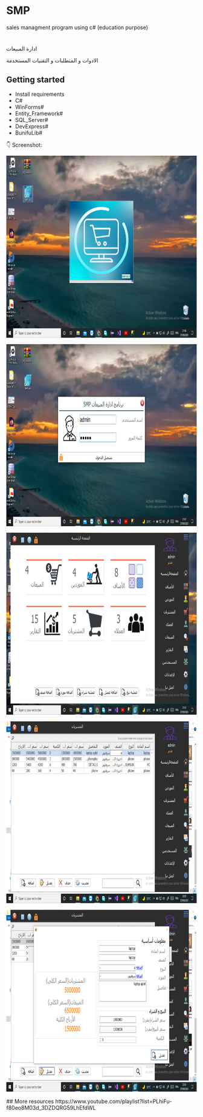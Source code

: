 # SMP

sales managment program using c# (education purpose)
#
ادارة المبيعات

الادوات و المتطلبات و التقنيات المستخدمة
## Getting started
- Install requirements
- C#
- WinForms#
- Entity_Framework#
- SQL_Server#
- DevExpress#
- BunifuLib#

:point_down: Screenshot:


<p align="center">
  <img src="https://github.com/REZZAGLOBZANadjah/SMP/blob/master/SMP_Installer/SMP_Start.png" height="480px" alt="">
</p>
<p align="center">
  <img src="https://github.com/REZZAGLOBZANadjah/SMP/blob/master/SMP_Installer/SMP_Login.png" height="480px" alt="">
</p>
<p align="center">
  <img src="https://github.com/REZZAGLOBZANadjah/SMP/blob/master/SMP_Installer/SMP_Home.png" height="480px" alt="">
</p>
<p align="center">
  <img src="https://github.com/REZZAGLOBZANadjah/SMP/blob/master/SMP_Installer/SMP_Pur.png" height="480px" alt="">
</p>
<p align="center">
  <img src="https://github.com/REZZAGLOBZANadjah/SMP/blob/master/SMP_Installer/SMP_Modifie_Pur.png" height="480px" alt="">
</p>
## More resources
https://www.youtube.com/playlist?list=PLhiFu-f80eo8M03d_3DZDQRG59LhEfdWL

